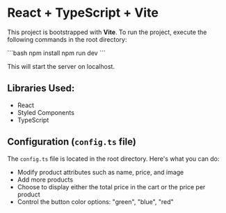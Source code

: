 # React + TypeScript + Vite

This project is bootstrapped with **Vite**. To run the project, execute the following commands in the root directory:

\```bash
npm install
npm run dev
\```

This will start the server on localhost.

## Libraries Used:
- React
- Styled Components
- TypeScript

## Configuration (`config.ts` file)
The `config.ts` file is located in the root directory. Here's what you can do:
- Modify product attributes such as name, price, and image
- Add more products
- Choose to display either the total price in the cart or the price per product
- Control the button color options: "green", "blue", "red"
